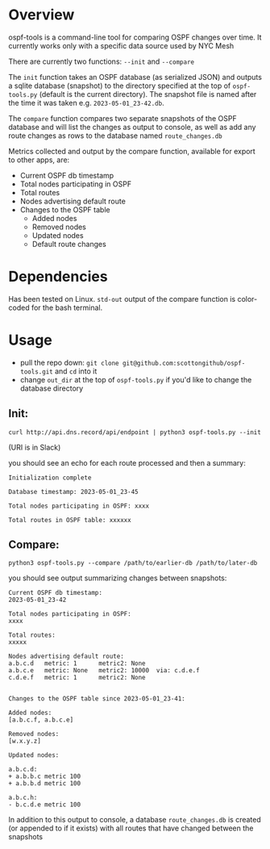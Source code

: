 # Overview
ospf-tools is a command-line tool for comparing OSPF changes over time. It currently works only with a specific data source used by NYC Mesh

There are currently two functions: `--init` and `--compare`

The `init` function takes an OSPF database (as serialized JSON) and outputs a sqlite database (snapshot) to the directory specified at the top of `ospf-tools.py` (default is the current directory). The snapshot file is named after the time it was taken e.g. `2023-05-01_23-42.db`.

The `compare` function compares two separate snapshots of the OSPF database and will list the changes as output to console, as well as add any route changes as rows to the database named `route_changes.db`

Metrics collected and output by the compare function, available for export to other apps, are:

* Current OSPF db timestamp
* Total nodes participating in OSPF
* Total routes 
* Nodes advertising default route
* Changes to the OSPF table
  + Added nodes
  + Removed nodes 
  + Updated nodes
  + Default route changes


# Dependencies
Has been tested on Linux. `std-out` output of the compare function is color-coded for the bash terminal.

# Usage

* pull the repo down: `git clone git@github.com:scottongithub/ospf-tools.git` and `cd` into it
* change `out_dir` at the top of `ospf-tools.py` if you'd like to change the database directory

## Init:

`curl http://api.dns.record/api/endpoint | python3 ospf-tools.py --init`

(URI is in Slack)

you should see an echo for each route processed and then a summary:
```
Initialization complete

Database timestamp: 2023-05-01_23-45 

Total nodes participating in OSPF: xxxx

Total routes in OSPF table: xxxxxx
````

## Compare:
`python3 ospf-tools.py --compare /path/to/earlier-db /path/to/later-db`

you should see output summarizing changes between snapshots:

```
Current OSPF db timestamp:
2023-05-01_23-42
 
Total nodes participating in OSPF: 
xxxx
 
Total routes: 
xxxxx
 
Nodes advertising default route:  
a.b.c.d   metric: 1      metric2: None
a.b.c.e   metric: None   metric2: 10000  via: c.d.e.f
c.d.e.f   metric: 1      metric2: None


Changes to the OSPF table since 2023-05-01_23-41:
 
Added nodes:  
[a.b.c.f, a.b.c.e]
 
Removed nodes:  
[w.x.y.z]
 
Updated nodes:  

a.b.c.d:
+ a.b.b.c metric 100 
+ a.b.b.d metric 100 

a.b.c.h:
- b.c.d.e metric 100 
```

In addition to this output to console, a database `route_changes.db` is created (or appended to if it exists) with all routes that have changed between the snapshots








